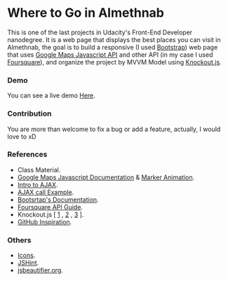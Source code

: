 # Where to Go in Almethnab

This is one of the last projects in Udacity's Front-End Developer nanodegree. It is a web page that displays the best places you can visit in Almethnab, the goal is to build a responsive (I used [Bootstrap](https://getbootstrap.com)) web page that uses [Google Maps Javascript API](https://developers.google.com/maps/documentation/javascript/) and other API (in my case I used [Foursquare](https://developer.foursquare.com)), and organize the project by MVVM Model using [Knockout.js](http://knockoutjs.com).

### Demo

You can see a live demo [Here](https://mrosamah.github.io/where-in-methnab/).

### Contribution
You are more than welcome to fix a bug or add a feature, actually, I would love to xD

### References
- Class Material.
- [Google Maps Javascript Documentation](https://developers.google.com/maps/documentation/javascript/tutorial) & [Marker Animation](https://developers.google.com/maps/documentation/javascript/reference#Animation).
- [Intro to AJAX](https://udacity.com/course/ud110).
- [AJAX call Example](http://bl.ocks.org/bsudekum/6063237).
- [Bootsrtap's Documentation](https://getbootstrap.com/docs/4.0/getting-started/introduction/).
- [Foursquare API Guide](https://developer.foursquare.com/docs/api/getting-started).
- Knockout.js [ [1](http://knockoutjs.com/documentation/introduction.html) , [2](https://www.youtube.com/watch?v=xnBROE-RHW0) , [3](https://stackoverflow.com/questions/34584181/create-live-search-with-knockout) ].
- [GitHub Inspiration](https://github.com/kenziejoy/frontend-nanodegree-map/blob/master/main2.js).

### Others
- [Icons](https://www.iconfinder.com/iconsets/map).
- [JSHint](http://jshint.com/).
- [jsbeautifier.org](http://jsbeautifier.org/).